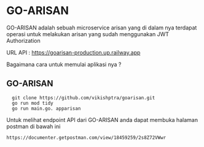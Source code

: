 # GO-ARISAN


GO-ARISAN adalah sebuah microservice arisan yang di dalam nya terdapat operasi untuk melakukan arisan yang sudah menggunakan JWT Authorization

URL API : 
https://goarisan-production.up.railway.app

Bagaimana cara untuk memulai aplikasi nya ?

## GO-ARISAN

```
  git clone https://github.com/vikishptra/goarisan.git
  go run mod tidy 
  go run main.go. apparisan
```

Untuk melihat endpoint API dari GO-ARISAN anda dapat membuka halaman postman di bawah ini
```
https://documenter.getpostman.com/view/18459259/2s8Z72VWwr
```